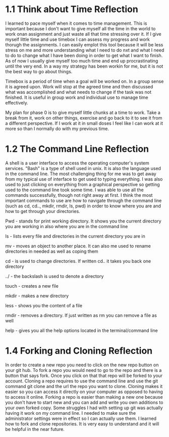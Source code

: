 # 1.1 Think about Time Reflection
I learned to pace myself when it comes to time management. This is important because I don't want to give myself all the time in the world to work onan assignment and just waste all that time stressing over it. If I give myself little time and use timebox I can assess my progress and work thorugh the assignments. I can easily emplot this tool because it will be less stress on me and more understanding what I need to do nxt and what I need to do to change what I have been doing in order to get what I want to finish. As of now I usually give myself too much time and end up procrastinating until the very end. In a way my strategy has been workin for me, but it is not the best way to go about things.

Timebox is a period of time when a goal will be worked on. In a group sense it is agreed upon. Work will stop at the agreed time and then discussed what was accomplished and what needs to change if the task was not finished. It is useful in group work and individual use to manage time effectively.  

My plan for phase 0 is to give myself little chunks at a time to work. Take a break from it, work on other things, exercise and go back to it to see it from a different perspective. If I work at it in small doses I feel like I can work at it more so than I normally do with my previous time. 

# 1.2 The Command Line Reflection
A shell is a user interface to access the operating computer's system services. "Bash" is a type of shell used in unix. It is also the language used in the command line. The most challenging thing for me was to get away from my typical use of interface to get used to typing everything. I was also used to just clicking on everything from a graphical perspective so getting used to the command line took some time. I was able to use all the commands successfully, though not right away at first. I think the most important commands to use are how to navigate through the command line (such as cd, cd.., mkdir, rmdir, ls, pwd) in order to know where you are and how to get through your directories. 

Pwd - stands for print working directory. It shows you the current directory you are working in also where you are in the command line

ls - lists every file and directories in the current directory you are in

mv - moves an object to another place. It can also me used to rename directories in needed as well as coping them

cd - is used to change directories. If written cd.. it takes you back one directory

../ - the backslash is used to denote a directory 

touch - creates a new file

mkdir - makes a new directory

less - shows you the content of a file

rmdir - removes a directory. If just written as rm you can remove a file as well

help - gives you all the help options located in the terminal/command line



# 1.4 Forking and Cloning Reflection
In order to create a new repo you need to click on the new repo button on your git hub. To fork a repo you would need to go to the repo and there is a button that says fork. Once you click on that that repo will be forked to your account. Cloning a repo requires to use the command line and use the git command git clone and the url the repo you want to clone. Cloning makes it easier so you can access it directly on your computer as opposed to having to access it online. Forking a repo is easier than making a new one because you don't have to start new and you can add and write you own additions to your own forked copy. Some struggles I had with setting up git was actually having it work on my command line. I needed to make sure the administrator settings were in effect so I can actually use them. I learned how to fork and clone repositories. It is very easy to understand and it will be helpful in the near future. 

